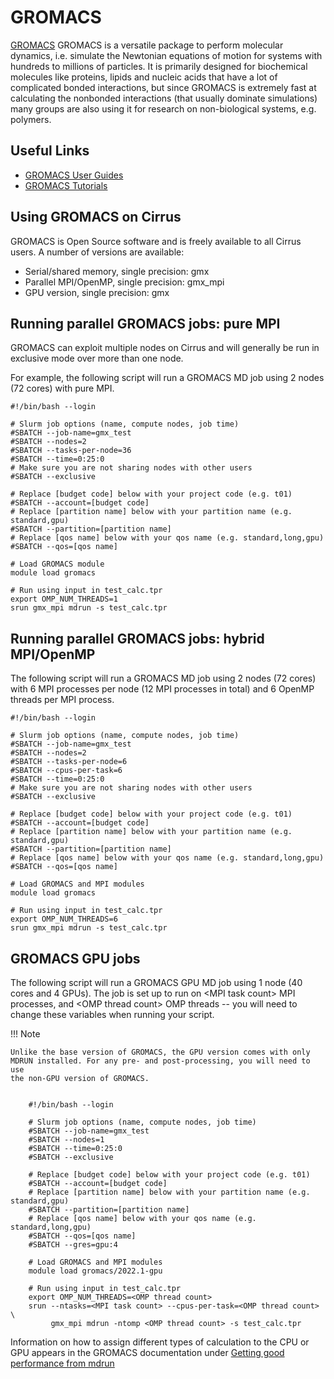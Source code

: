 # GROMACS

[GROMACS](http://www.gromacs.org/) GROMACS is a versatile package to
perform molecular dynamics, i.e. simulate the Newtonian equations of
motion for systems with hundreds to millions of particles. It is
primarily designed for biochemical molecules like proteins, lipids and
nucleic acids that have a lot of complicated bonded interactions, but
since GROMACS is extremely fast at calculating the nonbonded
interactions (that usually dominate simulations) many groups are also
using it for research on non-biological systems, e.g. polymers.

## Useful Links

- [GROMACS User Guides](http://manual.gromacs.org/documentation/)
- [GROMACS Tutorials](http://www.gromacs.org/Documentation/Tutorials)

## Using GROMACS on Cirrus

GROMACS is Open Source software and is freely available to all Cirrus
users. A number of versions are available:

- Serial/shared memory, single precision: gmx
- Parallel MPI/OpenMP, single precision: gmx_mpi
- GPU version, single precision: gmx

## Running parallel GROMACS jobs: pure MPI

GROMACS can exploit multiple nodes on Cirrus and will generally be run
in exclusive mode over more than one node.

For example, the following script will run a GROMACS MD job using 2
nodes (72 cores) with pure MPI.

    #!/bin/bash --login

    # Slurm job options (name, compute nodes, job time)
    #SBATCH --job-name=gmx_test
    #SBATCH --nodes=2
    #SBATCH --tasks-per-node=36
    #SBATCH --time=0:25:0
    # Make sure you are not sharing nodes with other users
    #SBATCH --exclusive

    # Replace [budget code] below with your project code (e.g. t01)
    #SBATCH --account=[budget code]
    # Replace [partition name] below with your partition name (e.g. standard,gpu)
    #SBATCH --partition=[partition name]
    # Replace [qos name] below with your qos name (e.g. standard,long,gpu)
    #SBATCH --qos=[qos name]

    # Load GROMACS module
    module load gromacs

    # Run using input in test_calc.tpr
    export OMP_NUM_THREADS=1 
    srun gmx_mpi mdrun -s test_calc.tpr

## Running parallel GROMACS jobs: hybrid MPI/OpenMP

The following script will run a GROMACS MD job using 2 nodes (72 cores)
with 6 MPI processes per node (12 MPI processes in total) and 6 OpenMP
threads per MPI process.

    #!/bin/bash --login

    # Slurm job options (name, compute nodes, job time)
    #SBATCH --job-name=gmx_test
    #SBATCH --nodes=2
    #SBATCH --tasks-per-node=6
    #SBATCH --cpus-per-task=6
    #SBATCH --time=0:25:0
    # Make sure you are not sharing nodes with other users
    #SBATCH --exclusive

    # Replace [budget code] below with your project code (e.g. t01)
    #SBATCH --account=[budget code]
    # Replace [partition name] below with your partition name (e.g. standard,gpu)
    #SBATCH --partition=[partition name]
    # Replace [qos name] below with your qos name (e.g. standard,long,gpu)
    #SBATCH --qos=[qos name]

    # Load GROMACS and MPI modules
    module load gromacs

    # Run using input in test_calc.tpr
    export OMP_NUM_THREADS=6
    srun gmx_mpi mdrun -s test_calc.tpr

## GROMACS GPU jobs

The following script will run a GROMACS GPU MD job using 1 node (40
cores and 4 GPUs). The job is set up to run on
<span class="title-ref">\<MPI task count\></span> MPI processes, and
<span class="title-ref">\<OMP thread count\></span> OMP threads -- you
will need to change these variables when running your script.



!!! Note

	Unlike the base version of GROMACS, the GPU version comes with only
	MDRUN installed. For any pre- and post-processing, you will need to use
	the non-GPU version of GROMACS.

```

    #!/bin/bash --login

    # Slurm job options (name, compute nodes, job time)
    #SBATCH --job-name=gmx_test
    #SBATCH --nodes=1
    #SBATCH --time=0:25:0
    #SBATCH --exclusive

    # Replace [budget code] below with your project code (e.g. t01)
    #SBATCH --account=[budget code]
    # Replace [partition name] below with your partition name (e.g. standard,gpu)
    #SBATCH --partition=[partition name]
    # Replace [qos name] below with your qos name (e.g. standard,long,gpu)
    #SBATCH --qos=[qos name]
    #SBATCH --gres=gpu:4

    # Load GROMACS and MPI modules
    module load gromacs/2022.1-gpu

    # Run using input in test_calc.tpr
    export OMP_NUM_THREADS=<OMP thread count>
    srun --ntasks=<MPI task count> --cpus-per-task=<OMP thread count> \
         gmx_mpi mdrun -ntomp <OMP thread count> -s test_calc.tpr

```

Information on how to assign different types of calculation to the CPU
or GPU appears in the GROMACS documentation under [Getting good
performance from
mdrun](http://manual.gromacs.org/documentation/current/user-guide/mdrun-performance.html)
